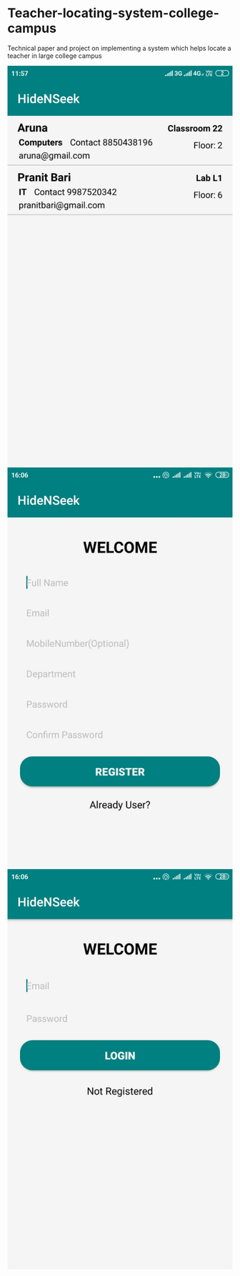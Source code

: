 # Teacher-locating-system-college-campus
Technical paper and project on implementing a system which helps locate a teacher in large college campus

![SS1](/Home.jpeg)
![SS2](/Reg.jpeg)
![SS3](/Log.jpeg)
